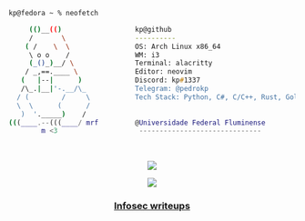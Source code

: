 ```zsh
kp@fedora ~ % neofetch

     (()__(()                  kp@github
     /       \                 ----------
    ( /    \  \                OS: Arch Linux x86_64
     \ o o    /                WM: i3
     (_()_)__/ \               Terminal: alacritty
    / _,==.____ \              Editor: neovim
   (   |--|      )             Discord: kp#1337
   /\_.|__|'-.__/\_            Telegram: @pedrokp
  / (        /     \           Tech Stack: Python, C#, C/C++, Rust, Golang, Java, MERN, SQL, Firebase
  \  \      (      /          
   )  '._____)    /           
(((____.--(((____/ mrf         @Universidade Federal Fluminense                         
        m <3                    ------------------------------
```
<br>
<p align="center"><img src="https://github-readme-stats.vercel.app/api?username=pedrokpp&count_private=true&theme=onedark&show_icons=false&hide_border=false" /></p>
<p align="center"><img src="https://github-readme-stats.vercel.app/api/top-langs/?username=pedrokpp&layout=compact&langs_count=4&theme=onedark&hide_border=false" /></p>
<h3 align="center"><a href="https://app.gitbook.com/s/hSi6qqfjyqJ7TVex43WU/">Infosec writeups</a></h3>
